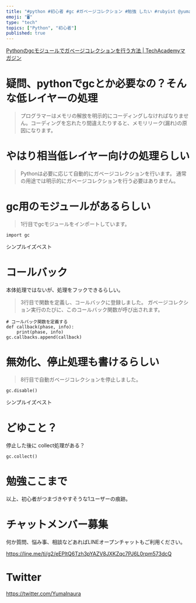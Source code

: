 ```yaml
---
title: "#python #初心者 #gc #ガベージコレクション #勉強 したい #rubyist @yumainaura"
emoji: "🖥"
type: "tech"
topics: ["Python", "初心者"]
published: true
---
```


[Pythonのgcモジュールでガベージコレクションを行う方法 | TechAcademyマガジン](https://techacademy.jp/magazine/19437)

# 疑問、pythonでgcとか必要なの？そんな低レイヤーの処理

>プログラマーはメモリの解放を明示的にコーディングしなければなりません。コーディングを忘れたり間違えたりすると、メモリリーク(漏れ)の原因になります。

# やはり相当低レイヤー向けの処理らしい

>Pythonは必要に応じて自動的にガベージコレクションを行います。
>通常の用途では明示的にガベージコレクションを行う必要はありません。

# gc用のモジュールがあるらしい

>1行目でgcモジュールをインポートしています。

`import gc`

シンプルイズベスト


# コールバック

本体処理ではないが、処理をフックできるらしい。


>3行目で関数を定義し、コールバックに登録しました。
>ガベージコレクション実行のたびに、このコールバック関数が呼び出されます。

```
# コールバック関数を定義する
def callback(phase, info):
    print(phase, info)
gc.callbacks.append(callback)
```

# 無効化、停止処理も書けるらしい


>8行目で自動ガベージコレクションを停止しました。

```
gc.disable()
```

シンプルイズベスト

# どゆこと？

停止した後に collect処理がある？

```
gc.collect()
```

# 勉強ここまで

以上、初心者がつまづきやすそうな1ユーザーの痕跡。








<!-- Update From Qiita API -->

# チャットメンバー募集


何か質問、悩み事、相談などあればLINEオープンチャットもご利用ください。

https://line.me/ti/g2/eEPltQ6Tzh3pYAZV8JXKZqc7PJ6L0rpm573dcQ





# Twitter


https://twitter.com/YumaInaura


<!-- Update From Qiita API -->


